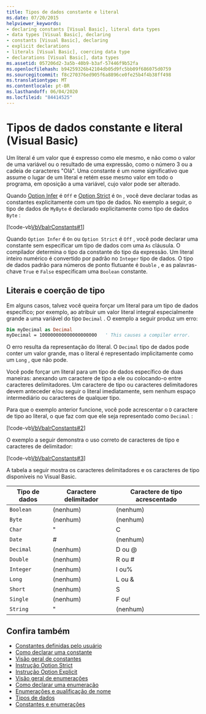 ```yaml
---
title: Tipos de dados constante e literal
ms.date: 07/20/2015
helpviewer_keywords:
- declaring constants [Visual Basic], literal data types
- data types [Visual Basic], declaring
- constants [Visual Basic], declaring
- explicit declarations
- literals [Visual Basic], coercing data type
- declarations [Visual Basic], data types
ms.assetid: 057206d2-3a5b-40b9-b3af-57446f9b52fa
ms.openlocfilehash: b94259326b42104db05d9fc5bb09f686075d0759
ms.sourcegitcommit: f8c270376ed905f6a8896ce0fe25b4f4b38ff498
ms.translationtype: MT
ms.contentlocale: pt-BR
ms.lasthandoff: 06/04/2020
ms.locfileid: "84414525"
---
```

# <a name="constant-and-literal-data-types-visual-basic"></a>Tipos de dados constante e literal (Visual Basic)
Um literal é um valor que é expresso como ele mesmo, e não como o valor de uma variável ou o resultado de uma expressão, como o número 3 ou a cadeia de caracteres "Olá". Uma constante é um nome significativo que assume o lugar de um literal e retém esse mesmo valor em todo o programa, em oposição a uma variável, cujo valor pode ser alterado.  
  
 Quando [Option Infer](../../../language-reference/statements/option-infer-statement.md) é `Off` e [Option Strict](../../../language-reference/statements/option-strict-statement.md) é `On` , você deve declarar todas as constantes explicitamente com um tipo de dados. No exemplo a seguir, o tipo de dados de `MyByte` é declarado explicitamente como tipo de dados `Byte` :  
  
 [!code-vb[VbVbalrConstants#1](~/samples/snippets/visualbasic/VS_Snippets_VBCSharp/VbVbalrConstants/VB/Class1.vb#1)]  
  
 Quando `Option Infer` é `On` ou `Option Strict` é `Off` , você pode declarar uma constante sem especificar um tipo de dados com uma `As` cláusula. O compilador determina o tipo da constante do tipo da expressão. Um literal inteiro numérico é convertido por padrão no `Integer` tipo de dados. O tipo de dados padrão para números de ponto flutuante é `Double` , e as palavras-chave `True` e `False` especificam uma `Boolean` constante.  
  
## <a name="literals-and-type-coercion"></a>Literais e coerção de tipo  
 Em alguns casos, talvez você queira forçar um literal para um tipo de dados específico; por exemplo, ao atribuir um valor literal integral especialmente grande a uma variável do tipo `Decimal` . O exemplo a seguir produz um erro:  
  
```vb  
Dim myDecimal as Decimal  
myDecimal = 100000000000000000000   ' This causes a compiler error.  
```  
  
 O erro resulta da representação do literal. O `Decimal` tipo de dados pode conter um valor grande, mas o literal é representado implicitamente como um `Long` , que não pode.  
  
 Você pode forçar um literal para um tipo de dados específico de duas maneiras: anexando um caractere de tipo a ele ou colocando-o entre caracteres delimitadores. Um caractere de tipo ou caracteres delimitadores devem anteceder e/ou seguir o literal imediatamente, sem nenhum espaço intermediário ou caracteres de qualquer tipo.  
  
 Para que o exemplo anterior funcione, você pode acrescentar o `D` caractere de tipo ao literal, o que faz com que ele seja representado como `Decimal` :  
  
 [!code-vb[VbVbalrConstants#2](~/samples/snippets/visualbasic/VS_Snippets_VBCSharp/VbVbalrConstants/VB/Class1.vb#2)]  
  
 O exemplo a seguir demonstra o uso correto de caracteres de tipo e caracteres de delimitador:  
  
 [!code-vb[VbVbalrConstants#3](~/samples/snippets/visualbasic/VS_Snippets_VBCSharp/VbVbalrConstants/VB/Class1.vb#3)]  
  
 A tabela a seguir mostra os caracteres delimitadores e os caracteres de tipo disponíveis no Visual Basic.  
  
|Tipo de dados|Caractere delimitador|Caractere de tipo acrescentado|  
|---|---|---|  
|`Boolean`|(nenhum)|(nenhum)|  
|`Byte`|(nenhum)|(nenhum)|  
|`Char`|"|C|  
|`Date`|#|(nenhum)|  
|`Decimal`|(nenhum)|D ou @|  
|`Double`|(nenhum)|R ou #|  
|`Integer`|(nenhum)|I ou%|  
|`Long`|(nenhum)|L ou &|  
|`Short`|(nenhum)|S|  
|`Single`|(nenhum)|F ou!|  
|`String`|"|(nenhum)|  
  
## <a name="see-also"></a>Confira também

- [Constantes definidas pelo usuário](user-defined-constants.md)
- [Como declarar uma constante](how-to-declare-a-constant.md)
- [Visão geral de constantes](constants-overview.md)
- [Instrução Option Strict](../../../language-reference/statements/option-strict-statement.md)
- [Instrução Option Explicit](../../../language-reference/statements/option-explicit-statement.md)
- [Visão geral de enumerações](enumerations-overview.md)
- [Como declarar uma enumeração](how-to-declare-enumerations.md)
- [Enumerações e qualificação de nome](enumerations-and-name-qualification.md)
- [Tipos de dados](../../../language-reference/data-types/index.md)
- [Constantes e enumerações](../../../language-reference/constants-and-enumerations.md)
